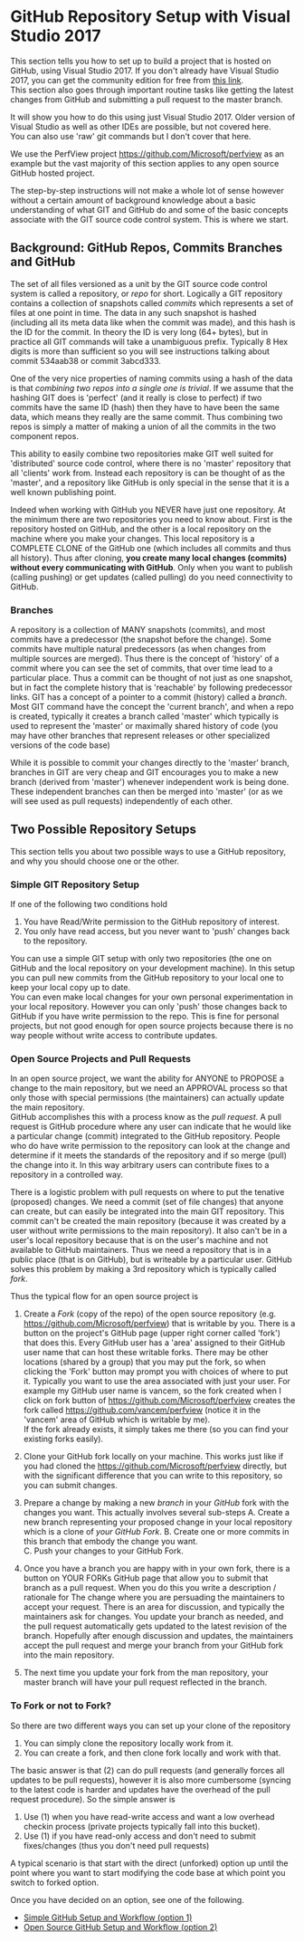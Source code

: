 # GitHub Repository Setup with Visual Studio 2017

This section tells you how to set up to build a project that is hosted on GitHub, 
using Visual Studio 2017.   If you don't already have Visual Studio 2017, you 
can get the community edition for free from [this link](https://www.visualstudio.com/vs/community/).  
This section also goes through important routine tasks like getting the latest 
changes from GitHub and submitting a pull request to the master branch.

It will show you how to do this using just Visual Studio 2017.   Older version 
of Visual Studio as well as other IDEs are possible, but not covered here.  
You can also use 'raw' git commands but I don't cover that here.  

We use the PerfView project https://github.com/Microsoft/perfview as an example but 
the vast majority of this section applies to any open source GitHub hosted project.  

The step-by-step instructions will not make a whole lot of sense however without
a certain amount of background knowledge about a basic understanding of what GIT
and GitHub do and some of the basic concepts associate with the GIT source code
control system.  This is where we start.  

## Background: GitHub Repos, Commits Branches and GitHub  

The set of all files versioned as a unit by the GIT source code control system is 
called a repository, or *repo* for short.   Logically a GIT repository contains a 
collection of snapshots called *commits* which represents a set of files at one
point in time.   The data in any such snapshot is hashed (including all its meta
data like when the commit was made), and this hash is the ID
for the commit.   In theory the ID is very long (64+ bytes), but in practice all
GIT commands will take a unambiguous prefix.  Typically 8 Hex digits is more than
sufficient so you will see instructions talking about commit 534aab38 or commit 3abcd333. 

One of the very nice properties of naming commits using a hash of the data is
that *combining two repos into a single one is trivial*.  If we assume that the
hashing GIT does is 'perfect' (and it really is close to perfect) if two commits
have the same ID (hash) then they have to have been the same data, which means
they really are the same commit.   Thus combining two repos is simply a matter of making
a union of all the commits in the two component repos.    

This ability to easily combine two repositories make GIT well suited for 'distributed'
source code control, where there is no 'master' repository that all 'clients' work 
from.   Instead each repository is can be thought of as the 'master', and a repository
like GitHub is only special in the sense that it is a well known publishing point.   

Indeed when working with GitHub you NEVER have just one repository.   At the minimum
there are two repositories you need to know about.   First is the repository hosted
on GitHub, and the other is a local repository on the machine where you make your 
changes.   This local repository is a COMPLETE CLONE of the GitHub one (which includes
all commits and thus all history).   Thus after cloning, **you create many local 
changes (commits) without every communicating with GitHub**.   Only when you want
to publish (calling pushing) or get updates (called pulling) do you need connectivity to GitHub.    

### Branches

A repository is a collection of MANY snapshots (commits), and most commits have a 
predecessor (the snapshot before the change).   Some commits have multiple natural 
predecessors (as when changes from multiple sources are merged).   Thus there is
the concept of 'history' of a commit where you can see the set of commits, that 
over time lead to a particular place.   Thus a commit can be thought of not just
as one snapshot, but in fact the complete history that is 'reachable' by following
predecessor links.   GIT has a concept of a pointer to a commit (history) called
a *branch*.    Most GIT command have the concept the 'current branch', and 
when a repo is created, typically it creates a branch called 'master' which typically
is used to represent the 'master' or maximally shared history of code (you may 
have other branches that represent releases or other specialized versions of the
code base)

While it is possible to commit your changes directly to the 'master' branch, 
branches in GIT are very cheap and GIT encourages you to make a new branch (derived
from 'master') whenever independent work is being done.   These independent branches 
can then be merged into 'master' (or as we will see used as pull requests) independently
of each other. 

## Two Possible Repository Setups

This section tells you about two possible ways to use a GitHub repository, and why
you should choose one or the other.   

### Simple GIT Repository Setup

If one of the following two conditions hold

1. You have Read/Write permission to the GitHub repository of interest.
2. You only have read access, but you never want to 'push' changes back to the repository.  

You can use a simple GIT setup with only two repositories (the one on GitHub and the local
repository on your development machine).   In this setup you can pull new commits
from the GitHub repository to your local one to keep your local copy up to date.  
You can even make local changes for your own personal experimentation in your local repository.
However you can only 'push' those changes back to GitHub if you have write permission to
the repo.  This is fine for personal projects, but not good enough for open source projects
because there is no way people without write access to contribute updates.    

### Open Source Projects and Pull Requests

In an open source project, we want the ability for ANYONE to PROPOSE a change 
to the main repository, but we need an APPROVAL process so that only those with
special permissions (the maintainers) can actually update the main repository.  
GitHub accomplishes this with a process know as the *pull request*.   A pull request
is GitHub procedure where any user can indicate that he would like a particular change
(commit) integrated to the GitHub repository.   People who do have write permission
to the repository can look at the change and determine if it meets
the standards of the repository and if so merge (pull) the change into it.   In this way
arbitrary users can contribute fixes to a repository in a controlled way.   
   
There is a logistic problem with pull requests on where to put the tenative (proposed)
changes.   We need a commit (set of file changes) that anyone can create, but can 
easily be integrated into the main GIT repository.    This commit can't be created the 
main repository (because it was created by a user without write permissions to the main repository).   It also 
can't be in a user's local repository because that is on the user's machine and
not available to GitHub maintainers.    Thus we need a  repository that is in a public place 
(that is on GitHub), but is writeable by a particular user.   GitHub solves this problem 
by making a 3rd repository which is typically called *fork*.   

Thus the typical flow for an open source project is 

 1. Create a *Fork* (copy of the repo) of the open source repository (e.g. https://github.com/Microsoft/perfview) 
 that is writable by you.  There is a button on the project's  GitHub page (upper right corner called 'fork') that does
 this.   Every GitHub user has a 'area' assigned to their GitHub user name that can host these writable forks.  There may
 be other locations (shared by a group) that you may put the fork, so when clicking the 'Fork' button may prompt 
 you with choices of where to put it.   Typically you want to use the area associated with just your user.  For example my
 GitHub user name is vancem, so the fork created when I click on fork button of https://github.com/Microsoft/perfview creates 
 the fork called https://github.com/vancem/perfview (notice it in the 'vancem' area of GitHub which is writable by me).   
 If the fork already exists, it simply takes me there (so you can find your existing forks easily).

 2. Clone your GitHub fork locally on your machine.   This works just like if you had cloned the
 https://github.com/Microsoft/perfview directly, but with the significant difference that you can write 
 to this repository, so you can submit changes.

 3. Prepare a change by making a new *branch* in your *GitHub* fork with the changes you want.     This actually
 involves several sub-steps 
    A. Create a new branch representing your proposed change in your local repository which is a clone of *your GitHub Fork*.
	B. Create one or more commits in this branch that embody the change you want.  
	C. Push your changes to your GitHub Fork.   

 4. Once you have a branch you are happy with in your own fork, there is a button on YOUR FORKs GitHub page that 
 allow you to submit that branch as a pull request.   When you do this you write a description / rationale for The
 change where you are persuading the maintainers to accept your request.   There is an area for discussion, and typically
 the maintainers ask for changes.   You update your branch as needed, and the pull request automatically gets updated
 to the latest revision of the branch.    Hopefully after enough discussion and updates,  the maintainers accept
 the pull request and merge your branch from your GitHub fork into the main repository.  

 5. The next time you update your fork from the man repository, your master branch will have your pull request reflected in 
 the branch.  
   
### To Fork or not to Fork?

 So there are two different ways you can set up your clone of the repository

 1. You can simply clone the repository locally work from it.
 2. You can create a fork, and then clone fork locally and work with that. 

The basic answer is that (2) can do pull requests (and generally forces all updates to be pull requests), 
however it is also more cumbersome (syncing to the latest code is harder and updates have the overhead of the
pull request procedure).   So the simple answer is

1. Use (1) when you have read-write access and want a low overhead checkin process (private projects typically fall into this bucket).
2. Use (1) if you have read-only access and don't need to submit fixes/changes (thus you don't need pull requests)

A typical scenario is that start with the direct (unforked) option up until the point where you want to start modifying the 
code base at which point you switch to forked option. 

Once you have decided on an option, see one of the following.   

  * [Simple GitHub Setup and Workflow (option 1)](SimpleGitWorkflow.md)
  * [Open Source GitHub Setup and Workflow (option 2)](OpenSourceGitWorkflow.md)